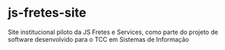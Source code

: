 # js-fretes-site
Site institucional piloto da JS Fretes e Services, como parte do projeto de software desenvolvido para o TCC em Sistemas de Informação
